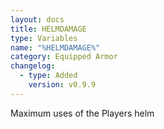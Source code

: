 ```yaml
---
layout: docs
title: HELMDAMAGE
type: Variables
name: "%HELMDAMAGE%"
category: Equipped Armor
changelog:
  - type: Added
    version: v0.9.9
---
```

Maximum uses of the Players helm
